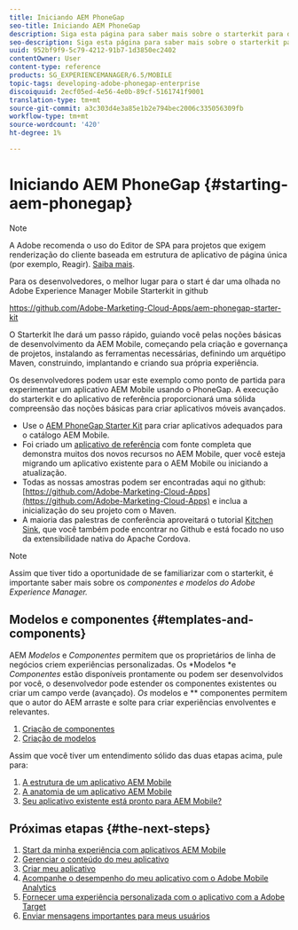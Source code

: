 ```yaml
---
title: Iniciando AEM PhoneGap
seo-title: Iniciando AEM PhoneGap
description: Siga esta página para saber mais sobre o starterkit para desenvolvedores.
seo-description: Siga esta página para saber mais sobre o starterkit para desenvolvedores.
uuid: 952bf9f9-5c79-4212-91b7-1d3850ec2402
contentOwner: User
content-type: reference
products: SG_EXPERIENCEMANAGER/6.5/MOBILE
topic-tags: developing-adobe-phonegap-enterprise
discoiquuid: 2ecf05ed-4e56-4e0b-89cf-5161741f9001
translation-type: tm+mt
source-git-commit: a3c303d4e3a85e1b2e794bec2006c335056309fb
workflow-type: tm+mt
source-wordcount: '420'
ht-degree: 1%

---
```



# Iniciando AEM PhoneGap {#starting-aem-phonegap}

>[!NOTE]
>
>A Adobe recomenda o uso do Editor de SPA para projetos que exigem renderização do cliente baseada em estrutura de aplicativo de página única (por exemplo, Reagir). [Saiba mais](/help/sites-developing/spa-overview.md).

Para os desenvolvedores, o melhor lugar para o start é dar uma olhada no Adobe Experience Manager Mobile Starterkit in github

https://github.com/Adobe-Marketing-Cloud-Apps/aem-phonegap-starter-kit

O Starterkit lhe dará um passo rápido, guiando você pelas noções básicas de desenvolvimento da AEM Mobile, começando pela criação e governança de projetos, instalando as ferramentas necessárias, definindo um arquétipo Maven, construindo, implantando e criando sua própria experiência.

Os desenvolvedores podem usar este exemplo como ponto de partida para experimentar um aplicativo AEM Mobile usando o PhoneGap. A execução do starterkit e do aplicativo de referência proporcionará uma sólida compreensão das noções básicas para criar aplicativos móveis avançados.

* Use o [AEM PhoneGap Starter Kit](https://github.com/Adobe-Marketing-Cloud-Apps/aem-phonegap-starter-kit) para criar aplicativos adequados para o catálogo AEM Mobile.
* Foi criado um [aplicativo de referência](https://github.com/Adobe-Marketing-Cloud-Apps/aem-mobile-hybrid-reference) com fonte completa que demonstra muitos dos novos recursos no AEM Mobile, quer você esteja migrando um aplicativo existente para o AEM Mobile ou iniciando a atualização.
* Todas as nossas amostras podem ser encontradas aqui no github: [https://github.com/Adobe-Marketing-Cloud-Apps](https://github.com/Adobe-Marketing-Cloud-Apps) e inclua a inicialização do seu projeto com o Maven.
* A maioria das palestras de conferência aproveitará o tutorial [Kitchen Sink](https://github.com/blefebvre/aem-phonegap-kitchen-sink), que você também pode encontrar no Github e está focado no uso da extensibilidade nativa do Apache Cordova.

>[!NOTE]
>
>Assim que tiver tido a oportunidade de se familiarizar com o starterkit, é importante saber mais sobre os *componentes e modelos do Adobe Experience Manager.*

## Modelos e componentes {#templates-and-components}

AEM *Modelos* e *Componentes* permitem que os proprietários de linha de negócios criem experiências personalizadas. Os *Modelos *e *Componentes* estão disponíveis prontamente ou podem ser desenvolvidos por você, o desenvolvedor pode estender os componentes existentes ou criar um campo verde (avançado). *Os* modelos e  ** componentes permitem que o autor do AEM arraste e solte para criar experiências envolventes e relevantes.

1. [Criação de componentes](/help/sites-developing/components.md)
1. [Criação de modelos](/help/sites-developing/templates.md)

Assim que você tiver um entendimento sólido das duas etapas acima, pule para:

1. [A estrutura de um aplicativo AEM Mobile](/help/mobile/phonegap-structure-an-app.md)
1. [A anatomia de um aplicativo AEM Mobile](/help/mobile/phonegap-apps-arch.md)
1. [Seu aplicativo existente está pronto para AEM Mobile?](/help/mobile/phonegap-adding-content-to-imported-app.md)

## Próximas etapas {#the-next-steps}

1. [Start da minha experiência com aplicativos AEM Mobile](/help/mobile/starting-aem-phonegap-app.md)
1. [Gerenciar o conteúdo do meu aplicativo](/help/mobile/phonegap-manage-app-content.md)
1. [Criar meu aplicativo](/help/mobile/building-app-mobile-phonegap.md)
1. [Acompanhe o desempenho do meu aplicativo com o Adobe Mobile Analytics](/help/mobile/phonegap-intro-to-app-analytics.md)
1. [Fornecer uma experiência personalizada com o aplicativo com a Adobe Target](/help/mobile/phonegap-aem-mobile-content-personalization.md)
1. [Enviar mensagens importantes para meus usuários](/help/mobile/phonegap-push-notifications.md)

